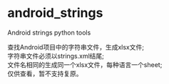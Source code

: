 # android_strings
Android strings python tools

查找Android项目中的字符串文件，生成xlsx文件;<br>
字符串文件必须以strings.xml结尾;<br>
文件名相同的生成同一个xlsx文件，每种语言一个sheet;<br>
仅供查看，暂不支持复原。